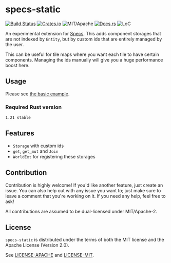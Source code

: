 # specs-static

[![Build Status][bi]][bl] [![Crates.io][ci]][cl] ![MIT/Apache][li] [![Docs.rs][di]][dl] ![LoC][lo]

[bi]: https://travis-ci.org/slide-rs/shred.svg?branch=master
[bl]: https://travis-ci.org/slide-rs/shred

[ci]: https://img.shields.io/crates/v/shred.svg
[cl]: https://crates.io/crates/shred/

[li]: https://img.shields.io/badge/license-MIT%2FApache-blue.svg

[di]: https://docs.rs/shred/badge.svg
[dl]: https://docs.rs/shred/

[lo]: https://tokei.rs/b1/github/slide-rs/shred?category=code

An experimental extension for [Specs](https://github.com/slide-rs/specs).
This adds component storages that are not indexed by `Entity`, but by custom ids that
are entirely managed by the user.

This can be useful for tile maps where you want each tile to have certain components. Managing
the ids manually will give you a huge performance boost here.

## Usage

Please see [the basic example](examples/basic.rs).

### Required Rust version

`1.21 stable`

## Features

* `Storage` with custom ids
* `get`, `get_mut` and `Join`
* `WorldExt` for registering these storages

## Contribution

Contribution is highly welcome! If you'd like another feature, just create an issue.
You can also help out with any issue you want to; just make sure to leave a
comment that you're working on it. If you need any help, feel free to ask!

All contributions are assumed to be dual-licensed under MIT/Apache-2.

## License

`specs-static` is distributed under the terms of both the MIT 
license and the Apache License (Version 2.0).

See [LICENSE-APACHE](LICENSE-APACHE) and [LICENSE-MIT](LICENSE-MIT).
